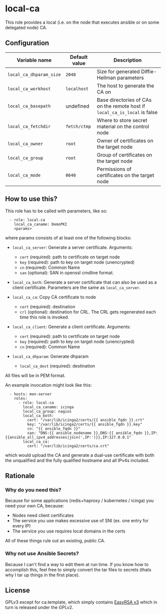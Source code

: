 # local-ca

This role provides a local (i.e. on the node that executes ansible or on some
delegated node) CA.

## Configuration

| Variable name | Default value | Description |
|---------------|---------------|-------------|
| `local_ca_dhparam_size` | `2048` | Size for generated Diffie-Hellman parameters |
| `local_ca_workhost` | `localhost` | The host to generate the CA on |
| `local_ca_basepath` | undefined | Base directories of CAs on the remote host if `local_ca_is_local` is false |
| `local_ca_fetchdir` | `fetch/ctmp` | Where to store secret material on the control node |
| `local_ca_owner` | `root` | Owner of certificates on the target node |
| `local_ca_group` | `root` | Group of certificates on the target node |
| `local_ca_mode` | `0640` | Permissions of certificates on the target node |

## How to use this?

This role has to be called with parameters, like so:

```
  - role: local-ca
    local_ca_caname: DemoPKI
    <params>
```

where params consists of at least one of the following blocks:

* `local_ca_server`: Generate a server certificate. Arguments:
  * `cert` (required): path to certificate on target node
  * `key` (required): path to key on target node (unencrypted)
  * `cn` (required): Common Name
  * `san` (optional): SAN in openssl cmdline format.

* `local_ca_both`: Generate a server certificate that can also be used as a
  client certificate. Parameters are the same as `local_ca_server`.

* `local_ca_ca`: Copy CA certificate to node
  * `cert` (required): destination
  * `crl` (optional): destination for CRL. The CRL gets regenerated each time
    this role is invoked.

* `local_ca_client`: Generate a client certificate. Arguments:
  * `cert` (required): path to certificate on target node
  * `key` (required): path to key on target node (unencrypted)
  * `cn` (required): Common Name

* `local_ca_dhparam`: Generate dhparam
  * `local_ca_dest` (required): destination

All files will be in PEM format.

An example invocation might look like this:

```
  - hosts: mon-server
    roles:
      - role: local-ca
        local_ca_caname: icinga
        local_ca_group: nagios
        local_ca_both:
          cert: "/var/lib/icinga2/certs/{{ ansible_fqdn }}.crt"
          key: "/var/lib/icinga2/certs/{{ ansible_fqdn }}.key"
          cn: "{{ ansible_fqdn }}"
          san: "DNS:{{ ansible_nodename }},DNS:{{ ansible_fqdn }},IP:{{ansible_all_ipv4_addresses|join(',IP:')}},IP:127.0.0.1"
        local_ca_ca:
          cert: "/var/lib/icinga2/certs/ca.crt"
```

which would upload the CA and generate a dual-use certificate with both the
unqualified and the fully qualified hostname and all IPv4s included.

## Rationale

### Why do you need this?

Because for some applications (redis+haproxy / kubernetes / icinga) you need
your own CA, because:

* Nodes need client certificates
* The service you use makes excessive use of SNI (ex. one entry for every IP)
* The service you use requires local domains in the certs

All of these things rule out an existing, public CA.

### Why not use Ansible Secrets?

Because I can't find a way to edit them at run time. If you know how to
accomplish this, feel free to simply convert the tar files to secrets (thats why
I tar up things in the first place).

## License

GPLv3 except for ca.template, which simply contains [EasyRSA
v3](https://github.com/OpenVPN/easy-rsa) which in turn is released under the
GPLv2.

